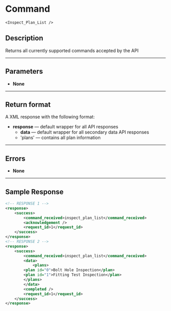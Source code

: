 # Command

    <Inspect_Plan_List />

## Description

Returns all currently supported commands accepted by the API

***

## Parameters
- **None**

***

## Return format
A XML response with the following format:

- **response** — default wrapper for all API responses
    - **data** — default wrapper for all secondary data API responses
    - 'plans' — contains all plan information

***

## Errors
- **None**

***

## Sample Response

```xml
<!-- RESPONSE 1 -->
<response>
    <success>
        <command_received>inspect_plan_list</command_received>
        <acknowledgement />
        <request_id>1</request_id>
    </success>
</response>
<!-- RESPONSE 2 -->
<response>
    <success>
        <command_received>inspect_plan_list</command_received>
        <data>
            <plans>
		<plan id="0">Bolt Hole Inspection</plan>
		<plan id="1">Fitting Test Inspection</plan>
	    </plans>
        </data>
        <completed />
        <request_id>1</request_id>
    </success>
</response>
```
